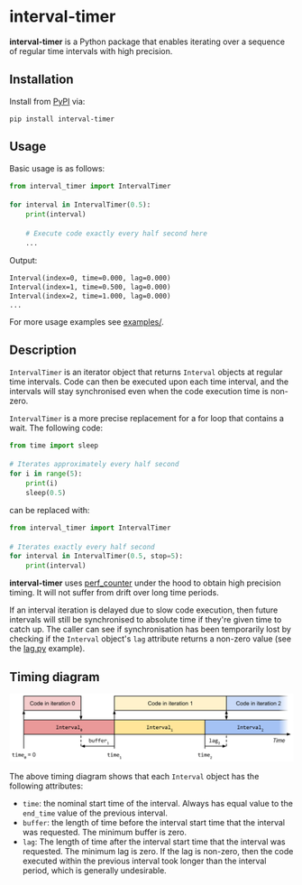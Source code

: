 # interval-timer

**interval-timer** is a Python package that enables iterating over a sequence of regular time intervals with high precision.

## Installation

Install from [PyPI](https://pypi.org/project/interval-timer/) via:

```shell
pip install interval-timer
```

## Usage

Basic usage is as follows:

```python
from interval_timer import IntervalTimer

for interval in IntervalTimer(0.5):
    print(interval)
    
    # Execute code exactly every half second here
    ...
```

Output:

```
Interval(index=0, time=0.000, lag=0.000)
Interval(index=1, time=0.500, lag=0.000)
Interval(index=2, time=1.000, lag=0.000)
...
```

For more usage examples see [examples/](examples).

## Description

`IntervalTimer` is an iterator object that returns `Interval` objects at regular time intervals. Code can then be executed upon each time interval, and the intervals will stay synchronised even when the code execution time is non-zero.

`IntervalTimer` is a more precise replacement for a for loop that contains a wait. The following code:
    
```python
from time import sleep

# Iterates approximately every half second
for i in range(5):
    print(i)
    sleep(0.5)
```

can be replaced with:

```python
from interval_timer import IntervalTimer

# Iterates exactly every half second
for interval in IntervalTimer(0.5, stop=5):
    print(interval)
```

**interval-timer** uses [perf_counter](https://docs.python.org/3/library/time.html#time.perf_counter) under the hood to obtain high precision timing. It will not suffer from drift over long time periods.

If an interval iteration is delayed due to slow code execution, then future intervals will still be synchronised to absolute time if they're given time to catch up. The caller can see if synchronisation has been temporarily lost by checking if the `Interval` object's `lag` attribute returns a non-zero value (see the [lag.py](examples/lag.py) example).

## Timing diagram

![Timing diagram](timing.svg)

The above timing diagram shows that each `Interval` object has the following attributes:
- `time`: the nominal start time of the interval. Always has equal value to the `end_time` value of the previous interval.
- `buffer`: the length of time before the interval start time that the interval was requested. The minimum buffer is zero.
- `lag`: The length of time after the interval start time that the interval was requested. The minimum lag is zero. If the lag is non-zero, then the code executed within the previous interval took longer than the interval period, which is generally undesirable.
